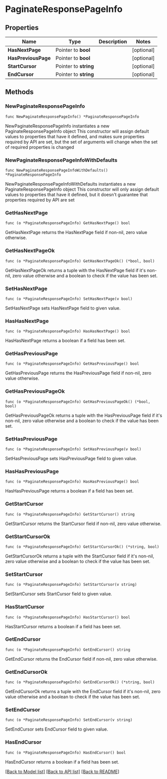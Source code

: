 # PaginateResponsePageInfo

## Properties

Name | Type | Description | Notes
------------ | ------------- | ------------- | -------------
**HasNextPage** | Pointer to **bool** |  | [optional] 
**HasPreviousPage** | Pointer to **bool** |  | [optional] 
**StartCursor** | Pointer to **string** |  | [optional] 
**EndCursor** | Pointer to **string** |  | [optional] 

## Methods

### NewPaginateResponsePageInfo

`func NewPaginateResponsePageInfo() *PaginateResponsePageInfo`

NewPaginateResponsePageInfo instantiates a new PaginateResponsePageInfo object
This constructor will assign default values to properties that have it defined,
and makes sure properties required by API are set, but the set of arguments
will change when the set of required properties is changed

### NewPaginateResponsePageInfoWithDefaults

`func NewPaginateResponsePageInfoWithDefaults() *PaginateResponsePageInfo`

NewPaginateResponsePageInfoWithDefaults instantiates a new PaginateResponsePageInfo object
This constructor will only assign default values to properties that have it defined,
but it doesn't guarantee that properties required by API are set

### GetHasNextPage

`func (o *PaginateResponsePageInfo) GetHasNextPage() bool`

GetHasNextPage returns the HasNextPage field if non-nil, zero value otherwise.

### GetHasNextPageOk

`func (o *PaginateResponsePageInfo) GetHasNextPageOk() (*bool, bool)`

GetHasNextPageOk returns a tuple with the HasNextPage field if it's non-nil, zero value otherwise
and a boolean to check if the value has been set.

### SetHasNextPage

`func (o *PaginateResponsePageInfo) SetHasNextPage(v bool)`

SetHasNextPage sets HasNextPage field to given value.

### HasHasNextPage

`func (o *PaginateResponsePageInfo) HasHasNextPage() bool`

HasHasNextPage returns a boolean if a field has been set.

### GetHasPreviousPage

`func (o *PaginateResponsePageInfo) GetHasPreviousPage() bool`

GetHasPreviousPage returns the HasPreviousPage field if non-nil, zero value otherwise.

### GetHasPreviousPageOk

`func (o *PaginateResponsePageInfo) GetHasPreviousPageOk() (*bool, bool)`

GetHasPreviousPageOk returns a tuple with the HasPreviousPage field if it's non-nil, zero value otherwise
and a boolean to check if the value has been set.

### SetHasPreviousPage

`func (o *PaginateResponsePageInfo) SetHasPreviousPage(v bool)`

SetHasPreviousPage sets HasPreviousPage field to given value.

### HasHasPreviousPage

`func (o *PaginateResponsePageInfo) HasHasPreviousPage() bool`

HasHasPreviousPage returns a boolean if a field has been set.

### GetStartCursor

`func (o *PaginateResponsePageInfo) GetStartCursor() string`

GetStartCursor returns the StartCursor field if non-nil, zero value otherwise.

### GetStartCursorOk

`func (o *PaginateResponsePageInfo) GetStartCursorOk() (*string, bool)`

GetStartCursorOk returns a tuple with the StartCursor field if it's non-nil, zero value otherwise
and a boolean to check if the value has been set.

### SetStartCursor

`func (o *PaginateResponsePageInfo) SetStartCursor(v string)`

SetStartCursor sets StartCursor field to given value.

### HasStartCursor

`func (o *PaginateResponsePageInfo) HasStartCursor() bool`

HasStartCursor returns a boolean if a field has been set.

### GetEndCursor

`func (o *PaginateResponsePageInfo) GetEndCursor() string`

GetEndCursor returns the EndCursor field if non-nil, zero value otherwise.

### GetEndCursorOk

`func (o *PaginateResponsePageInfo) GetEndCursorOk() (*string, bool)`

GetEndCursorOk returns a tuple with the EndCursor field if it's non-nil, zero value otherwise
and a boolean to check if the value has been set.

### SetEndCursor

`func (o *PaginateResponsePageInfo) SetEndCursor(v string)`

SetEndCursor sets EndCursor field to given value.

### HasEndCursor

`func (o *PaginateResponsePageInfo) HasEndCursor() bool`

HasEndCursor returns a boolean if a field has been set.


[[Back to Model list]](../README.md#documentation-for-models) [[Back to API list]](../README.md#documentation-for-api-endpoints) [[Back to README]](../README.md)


